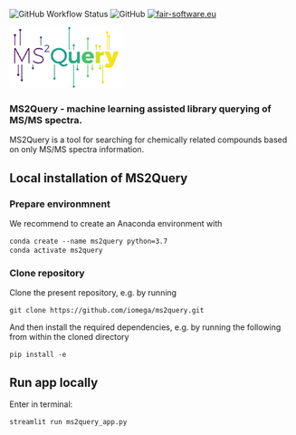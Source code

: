 ![GitHub Workflow Status](https://img.shields.io/github/workflow/status/iomega/ms2query/CI%20Build)
![GitHub](https://img.shields.io/github/license/iomega/ms2query)
[![fair-software.eu](https://img.shields.io/badge/fair--software.eu-%E2%97%8F%20%20%E2%97%8F%20%20%E2%97%8B%20%20%E2%97%8F%20%20%E2%97%8B-orange)](https://fair-software.eu)

<img src="https://github.com/iomega/ms2query/blob/main/images/ms2query_logo.svg" width="200">

### MS2Query - machine learning assisted library querying of MS/MS spectra.
MS2Query is a tool for searching for chemically related compounds based on only MS/MS spectra information. 

## Local installation of MS2Query
### Prepare environmnent
We recommend to create an Anaconda environment with

```
conda create --name ms2query python=3.7
conda activate ms2query
```
### Clone repository
Clone the present repository, e.g. by running
```
git clone https://github.com/iomega/ms2query.git
```
And then install the required dependencies, e.g. by running the following from within the cloned directory
```
pip install -e
```
  
## Run app locally
Enter in terminal:
```
streamlit run ms2query_app.py
```
